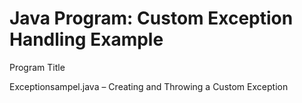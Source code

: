 # Java Program: Custom Exception Handling Example

Program Title

Exceptionsampel.java – Creating and Throwing a Custom Exception
